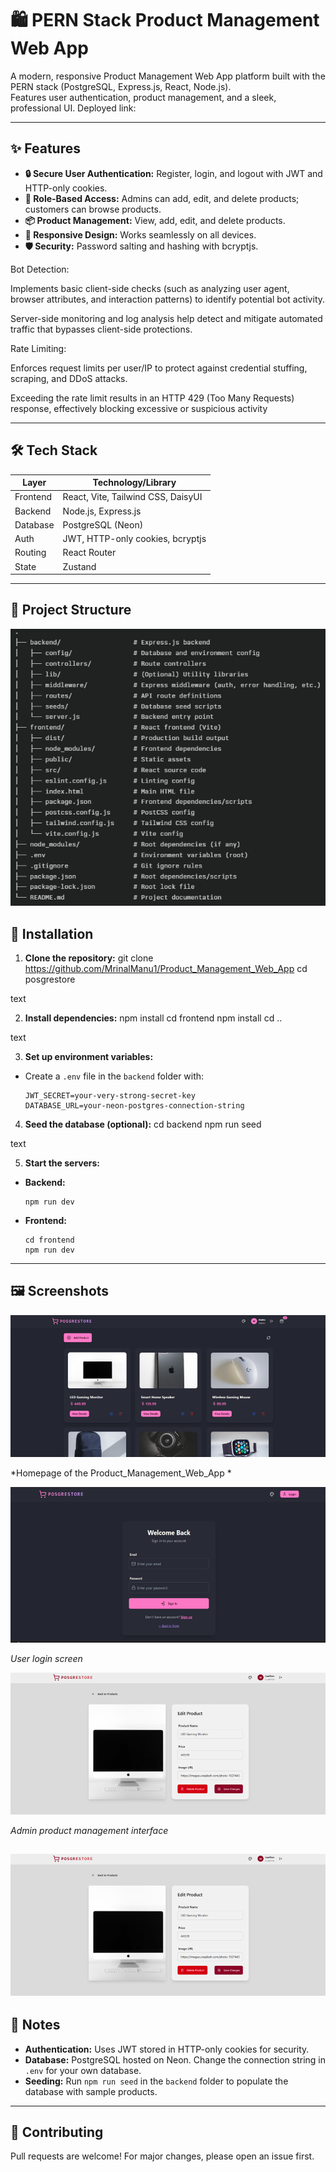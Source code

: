 
# 🛍️ PERN Stack Product Management Web App

A modern, responsive Product Management Web App platform built with the PERN stack (PostgreSQL, Express.js, React, Node.js).  
Features user authentication, product management, and a sleek, professional UI.
Deployed link:  

---

## ✨ Features

- **🔒 Secure User Authentication:** Register, login, and logout with JWT and HTTP-only cookies.
- **👥 Role-Based Access:** Admins can add, edit, and delete products; customers can browse products.
- **📦 Product Management:** View, add, edit, and delete products.
- **📱 Responsive Design:** Works seamlessly on all devices.
- **🛡️ Security:** Password salting and hashing with bcryptjs.

Bot Detection:

Implements basic client-side checks (such as analyzing user agent, browser attributes, and interaction patterns) to identify potential bot activity.

Server-side monitoring and log analysis help detect and mitigate automated traffic that bypasses client-side protections.

Rate Limiting:

Enforces request limits per user/IP to protect against credential stuffing, scraping, and DDoS attacks.

Exceeding the rate limit results in an HTTP 429 (Too Many Requests) response, effectively blocking excessive or suspicious activity

---

## 🛠️ Tech Stack

| Layer      | Technology/Library         |
|------------|---------------------------|
| Frontend   | React, Vite, Tailwind CSS, DaisyUI |
| Backend    | Node.js, Express.js       |
| Database   | PostgreSQL (Neon)         |
| Auth       | JWT, HTTP-only cookies, bcryptjs |
| Routing    | React Router              |
| State      | Zustand                   |

---

## 📂 Project Structure

![alt text](image.png)




## 🚀 Installation

1. **Clone the repository:**
git clone https://github.com/MrinalManu1/Product_Management_Web_App
cd posgrestore

text

2. **Install dependencies:**
npm install
cd frontend
npm install
cd ..

text

3. **Set up environment variables:**
- Create a `.env` file in the `backend` folder with:
  ```
  JWT_SECRET=your-very-strong-secret-key
  DATABASE_URL=your-neon-postgres-connection-string
  ```

4. **Seed the database (optional):**
cd backend
npm run seed

text

5. **Start the servers:**
- **Backend:**
  ```
  npm run dev
  ```
- **Frontend:**
  ```
  cd frontend
  npm run dev
  ```

---

## 🖼️ Screenshots

![alt text](image-1.png)

*Homepage of the Product_Management_Web_App *

 ![alt text](image-3.png)

*User login screen*

![alt text](image-2.png)


*Admin product management interface*

![alt text](image-4.png)
---

## 📝 Notes

- **Authentication:** Uses JWT stored in HTTP-only cookies for security.
- **Database:** PostgreSQL hosted on Neon. Change the connection string in `.env` for your own database.
- **Seeding:** Run `npm run seed` in the `backend` folder to populate the database with sample products.

---

## 🤝 Contributing

Pull requests are welcome! For major changes, please open an issue first.


